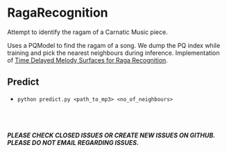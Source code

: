 # RagaRecognition

Attempt to identify the ragam of a Carnatic Music piece.

Uses a PQModel to find the ragam of a song. We dump the PQ index while training and pick the nearest neighbours during
inference.
Implementation of [Time Delayed Melody Surfaces for Raga Recognition](https://repositori.upf.edu/bitstream/handle/10230/33117/Gulati_ISMIR2016_time.pdf).

## Predict
* `python predict.py <path_to_mp3> <no_of_neighbours>`


<br>
<br>

##### PLEASE CHECK CLOSED ISSUES OR CREATE NEW ISSUES ON GITHUB. PLEASE DO NOT EMAIL REGARDING ISSUES. 
